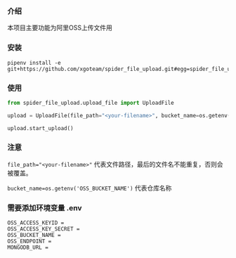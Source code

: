 ### 介绍

本项目主要功能为阿里OSS上传文件用

### 安装

```
pipenv install -e git+https://github.com/xgoteam/spider_file_upload.git#egg=spider_file_upload
```

### 使用

```python
from spider_file_upload.upload_file import UploadFile

upload = UploadFile(file_path="<your-filename>", bucket_name=os.getenv('OSS_BUCKET_NAME'))

upload.start_upload()
```

### 注意

`file_path="<your-filename>"` 代表文件路径，最后的文件名不能重复，否则会被覆盖。

`bucket_name=os.getenv('OSS_BUCKET_NAME')` 代表仓库名称



### 需要添加环境变量 .env
```
OSS_ACCESS_KEYID =
OSS_ACCESS_KEY_SECRET =
OSS_BUCKET_NAME = 
OSS_ENDPOINT = 
MONGODB_URL = 

```